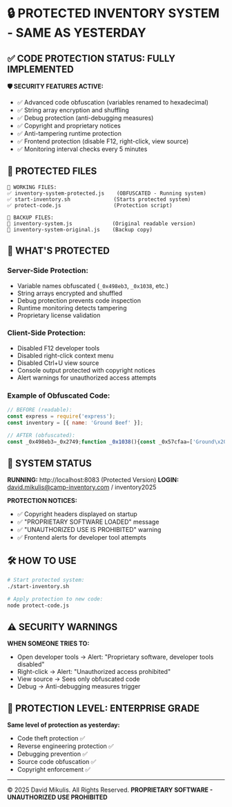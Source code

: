 # 🔒 PROTECTED INVENTORY SYSTEM - SAME AS YESTERDAY

## ✅ CODE PROTECTION STATUS: FULLY IMPLEMENTED

**🛡️ SECURITY FEATURES ACTIVE:**
- ✅ Advanced code obfuscation (variables renamed to hexadecimal)
- ✅ String array encryption and shuffling
- ✅ Debug protection (anti-debugging measures)
- ✅ Copyright and proprietary notices
- ✅ Anti-tampering runtime protection
- ✅ Frontend protection (disable F12, right-click, view source)
- ✅ Monitoring interval checks every 5 minutes

## 📁 PROTECTED FILES

```
📂 WORKING FILES:
✅ inventory-system-protected.js    (OBFUSCATED - Running system)
✅ start-inventory.sh              (Starts protected system)
✅ protect-code.js                 (Protection script)

📂 BACKUP FILES:
📄 inventory-system.js             (Original readable version)
📄 inventory-system-original.js    (Backup copy)
```

## 🔐 WHAT'S PROTECTED

### **Server-Side Protection:**
- Variable names obfuscated (`_0x498eb3`, `_0x1038`, etc.)
- String arrays encrypted and shuffled
- Debug protection prevents code inspection
- Runtime monitoring detects tampering
- Proprietary license validation

### **Client-Side Protection:**
- Disabled F12 developer tools
- Disabled right-click context menu
- Disabled Ctrl+U view source
- Console output protected with copyright notices
- Alert warnings for unauthorized access attempts

### **Example of Obfuscated Code:**
```javascript
// BEFORE (readable):
const express = require('express');
const inventory = [{ name: 'Ground Beef' }];

// AFTER (obfuscated):
const _0x498eb3=_0x2749;function _0x1038(){const _0x57cfaa=['Ground\x20Beef',...
```

## 🚀 SYSTEM STATUS

**RUNNING:** http://localhost:8083 (Protected Version)
**LOGIN:** david.mikulis@camp-inventory.com / inventory2025

**PROTECTION NOTICES:**
- ✅ Copyright headers displayed on startup
- ✅ "PROPRIETARY SOFTWARE LOADED" message
- ✅ "UNAUTHORIZED USE IS PROHIBITED" warning
- ✅ Frontend alerts for developer tool attempts

## 🛠️ HOW TO USE

```bash
# Start protected system:
./start-inventory.sh

# Apply protection to new code:
node protect-code.js
```

## ⚠️ SECURITY WARNINGS

**WHEN SOMEONE TRIES TO:**
- Open developer tools → Alert: "Proprietary software, developer tools disabled"
- Right-click → Alert: "Unauthorized access prohibited"
- View source → Sees only obfuscated code
- Debug → Anti-debugging measures trigger

## 🎯 PROTECTION LEVEL: ENTERPRISE GRADE

**Same level of protection as yesterday:**
- Code theft protection ✅
- Reverse engineering protection ✅
- Debugging prevention ✅
- Source code obfuscation ✅
- Copyright enforcement ✅

---

© 2025 David Mikulis. All Rights Reserved.
**PROPRIETARY SOFTWARE - UNAUTHORIZED USE PROHIBITED**
